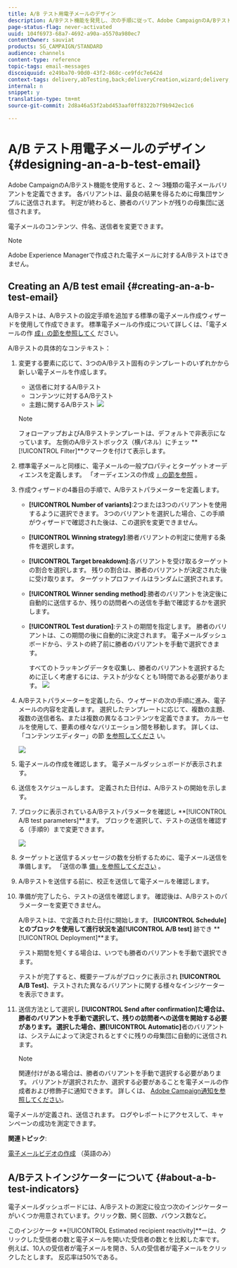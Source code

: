 ```yaml
---
title: A/B テスト用電子メールのデザイン
description: A/Bテスト機能を発見し、次の手順に従って、Adobe CampaignのA/Bテストテンプレートから電子メールを作成します。
page-status-flag: never-activated
uuid: 104f6973-68a7-4692-a90a-a5570a980ec7
contentOwner: sauviat
products: SG_CAMPAIGN/STANDARD
audience: channels
content-type: reference
topic-tags: email-messages
discoiquuid: e249ba70-90d0-43f2-868c-ce9fdc7e642d
context-tags: delivery,abTesting,back;deliveryCreation,wizard;delivery,main
internal: n
snippet: y
translation-type: tm+mt
source-git-commit: 2d8a46a53f2abd453aaf0ff8322b7f9b942ec1c6

---
```



# A/B テスト用電子メールのデザイン{#designing-an-a-b-test-email}

Adobe CampaignのA/Bテスト機能を使用すると、2 ～ 3種類の電子メールバリアントを定義できます。 各バリアントは、最良の結果を得るために母集団サンプルに送信されます。 判定が終わると、勝者のバリアントが残りの母集団に送信されます。

電子メールのコンテンツ、件名、送信者を変更できます。

>[!NOTE]
>
>Adobe Experience Managerで作成された電子メールに対するA/Bテストはできません。

## Creating an A/B test email {#creating-an-a-b-test-email}

A/Bテストは、A/Bテストの設定手順を追加する標準の電子メール作成ウィザードを使用して作成できます。 標準電子メールの作成について詳しくは、「電子メールの作 [成」の節を参照してく](../../channels/using/creating-an-email.md) ださい。

A/Bテストの具体的なコンテキスト：

1. 変更する要素に応じて、3つのA/Bテスト固有のテンプレートのいずれかから新しい電子メールを作成します。

   * 送信者に対するA/Bテスト
   * コンテンツに対するA/Bテスト
   * 主題に関するA/Bテスト
   ![](assets/create_ab_testing.png)

   >[!NOTE]
   >
   >フォローアップおよびA/Bテストテンプレートは、デフォルトで非表示になっています。 左側のA/Bテストボックス（横パネル）にチェッ **[!UICONTROL Filter]**クマークを付けて表示します。

1. 標準電子メールと同様に、電子メールの一般プロパティとターゲットオーディエンスを定義します。 「オーディエンスの作成 [」の節を参照](../../audiences/using/creating-audiences.md) 。
1. 作成ウィザードの4番目の手順で、A/Bテストパラメーターを定義します。

   * **[!UICONTROL Number of variants]**:2つまたは3つのバリアントを使用するように選択できます。 3つのバリアントを選択した場合、この手順がウィザードで確認された後は、この選択を変更できません。
   * **[!UICONTROL Winning strategy]**:勝者バリアントの判定に使用する条件を選択します。
   * **[!UICONTROL Target breakdown]**:各バリアントを受け取るターゲットの割合を選択します。 残りの割合は、勝者のバリアントが決定された後に受け取ります。 ターゲットプロファイルはランダムに選択されます。
   * **[!UICONTROL Winner sending method]**:勝者のバリアントを決定後に自動的に送信するか、残りの訪問者への送信を手動で確認するかを選択します。
   * **[!UICONTROL Test duration]**:テストの期間を指定します。 勝者のバリアントは、この期間の後に自動的に決定されます。 電子メールダッシュボードから、テストの終了前に勝者のバリアントを手動で選択できます。

      すべてのトラッキングデータを収集し、勝者のバリアントを選択するために正しく考慮するには、テストが少なくとも1時間である必要があります。
   ![](assets/ab_parameters.png)

1. A/Bテストパラメーターを定義したら、ウィザードの次の手順に進み、電子メールの内容を定義します。 選択したテンプレートに応じて、複数の主題、複数の送信者名、または複数の異なるコンテンツを定義できます。 カルーセルを使用して、要素の様々なバリエーション間を移動します。 詳しくは、「コンテンツエディター」の節 [を参照してくださ](../../designing/using/designing-content-in-adobe-campaign.md) い。

   ![](assets/create_ab_testing2.png)

1. 電子メールの作成を確認します。 電子メールダッシュボードが表示されます。
1. 送信をスケジュールします。 定義された日付は、A/Bテストの開始を示します。
1. ブロックに表示されているA/Bテストパラメータを確認し **[!UICONTROL A/B test parameters]**ます。 ブロックを選択して、テストの送信を確認する（手順9）まで変更できます。

   ![](assets/create_ab_testing3.png)

1. ターゲットと送信するメッセージの数を分析するために、電子メール送信を準備します。 「送信の準 [備」を参照してください](../../sending/using/preparing-the-send.md) 。
1. A/Bテストを送信する前に、校正を送信して電子メールを確認します。
1. 準備が完了したら、テストの送信を確認します。 確認後は、A/Bテストのパラメーターを変更できません。

   A/Bテストは、で定義された日付に開始します。 **[!UICONTROL Schedule]**とのブロックを使用して進行状況を追**[!UICONTROL A/B test]** 跡でき **[!UICONTROL Deployment]**ます。

   テスト期間を短くする場合は、いつでも勝者のバリアントを手動で選択できます。

   テストが完了すると、概要テーブルがブロックに表示され **[!UICONTROL A/B Test]**、テストされた異なるバリアントに関する様々なインジケーターを表示できます。

1. 送信方法として選択し **[!UICONTROL Send after confirmation]**た場合は、勝者のバリアントを手動で選択して、残りの訪問者への送信を開始する必要があります。 選択した場合、勝**[!UICONTROL Automatic]**&#x200B;者のバリアントは、システムによって決定されるとすぐに残りの母集団に自動的に送信されます。

   >[!NOTE]
   >
   >関連付けがある場合は、勝者のバリアントを手動で選択する必要があります。 バリアントが選択されたか、選択する必要があることを電子メールの作成者および修飾子に通知できます。 詳しくは、 [Adobe Campaign通知を参照してください](../../administration/using/sending-internal-notifications.md)。

電子メールが定義され、送信されます。 ログやレポートにアクセスして、キャンペーンの成功を測定できます。

**関連トピック**:

[電子メールビデオの作成](https://docs.adobe.com/content/help/en/campaign-learn/campaign-standard-tutorials/getting-started/create-email-from-homepage.html) （英語のみ）

## A/Bテストインジケーターについて {#about-a-b-test-indicators}

電子メールダッシュボードには、A/Bテストの測定に役立つ次のインジケーターがいくつか用意されています。クリック数、開く回数、バウンス数など。

このインジケータ **[!UICONTROL Estimated recipient reactivity]**ーは、クリックした受信者の数と電子メールを開いた受信者の数とを比較した率です。 例えば、10人の受信者が電子メールを開き、5人の受信者が電子メールをクリックしたとします。 反応率は50%である。

